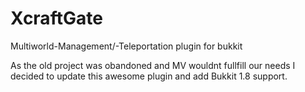 # XcraftGate
Multiworld-Management/-Teleportation plugin for bukkit

As the old project was obandoned and MV wouldnt fullfill our needs I decided to update this awesome plugin and add Bukkit 1.8 support.
